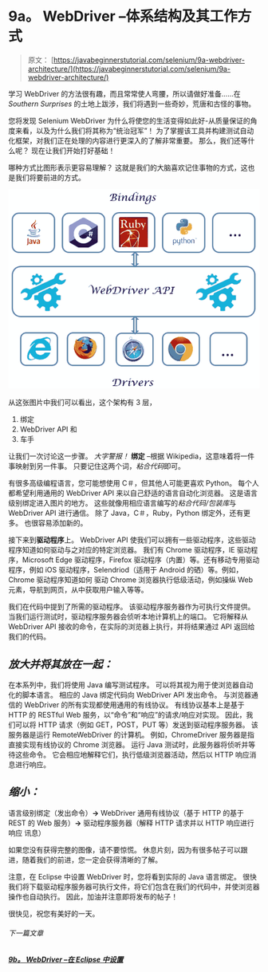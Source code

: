 # 9a。 WebDriver –体系结构及其工作方式

> 原文： [https://javabeginnerstutorial.com/selenium/9a-webdriver-architecture/](https://javabeginnerstutorial.com/selenium/9a-webdriver-architecture/)

学习 WebDriver 的方法很有趣，而且常常使人弯腰，所以请做好准备……在 *Southern Surprises* 的土地上跋涉，我们将遇到一些奇妙，荒唐和古怪的事物。

您将发现 Selenium WebDriver 为什么将使您的生活变得如此好-从质量保证的角度来看，以及为什么我们将其称为“统治冠军”！ 为了掌握该工具并构建测试自动化框架，对我们正在处理的内容进行更深入的了解非常重要。 那么，我们还等什么呢？ 现在让我们开始打好基础！

哪种方式比图形表示更容易理解？ 这就是我们的大脑喜欢记住事物的方式，这也是我们将要前进的方式。

![WebDriver Architecture](img/a771b70e8626ad97f91b67946b0c8f69.png)

从这张图片中我们可以看出，这个架构有 3 层，

1.  绑定
2.  WebDriver API 和
3.  车手

让我们一次讨论这一步骤。 *大字警报！* **绑定** –根据 Wikipedia，这意味着将一件事映射到另一件事。 只要记住这两个词，*粘合代码*即可。

有很多高级编程语言，您可能想使用 C＃，但其他人可能更喜欢 Python。 每个人都希望利用通用的 WebDriver API 来以自己舒适的语言自动化浏览器。 这是语言级别绑定进入图片的地方。 这些就像用相应语言编写的*粘合代码/包装库*与 WebDriver API 进行通信。 除了 Java，C＃，Ruby，Python 绑定外，还有更多。 也很容易添加新的。

接下来到**驱动程序**上。 WebDriver API 使我们可以拥有一些驱动程序，这些驱动程序知道如何驱动与之对应的特定浏览器。 我们有 Chrome 驱动程序，IE 驱动程序，Microsoft Edge 驱动程序，Firefox 驱动程序（内置）等。还有移动专用驱动程序，例如 iOS 驱动程序，Selendriod（适用于 Android 的硒）等。例如，Chrome 驱动程序知道如何 驱动 Chrome 浏览器执行低级活动，例如操纵 Web 元素，导航到网页，从中获取用户输入等等。

我们在代码中提到了所需的驱动程序。 该驱动程序服务器作为可执行文件提供。 当我们运行测试时，驱动程序服务器会侦听本地计算机上的端口。 它将解释从 WebDriver API 接收的命令，在实际的浏览器上执行，并将结果通过 API 返回给我们的代码。

## *放大并将其放在一起：*

在本系列中，我们将使用 Java 编写测试程序。 可以将其视为用于使浏览器自动化的脚本语言。 相应的 Java 绑定代码向 WebDriver API 发出命令。 与浏览器通信的 WebDriver 的所有实现都使用通用的有线协议。 有线协议基本上是基于 HTTP 的 RESTful Web 服务，以“命令”和“响应”的请求/响应对实现。 因此，我们可以将 HTTP 请求（例如 GET，POST，PUT 等）发送到驱动程序服务器。 该服务器是运行 RemoteWebDriver 的计算机。 例如，ChromeDriver 服务器是指直接实现有线协议的 Chrome 浏览器。 运行 Java 测试时，此服务器将侦听并等待这些命令。 它会相应地解释它们，执行低级浏览器活动，然后以 HTTP 响应消息进行响应。

## *缩小：*

语言级别绑定（发出命令）**->** WebDriver 通用有线协议（基于 HTTP 的基于 REST 的 Web 服务）**->** 驱动程序服务器（解释 HTTP 请求并以 HTTP 响应进行响应 讯息）

如果您没有获得完整的图像，请不要惊慌。 休息片刻，因为有很多帖子可以跟进，随着我们的前进，您一定会获得清晰的了解。

注意，在 Eclipse 中设置 WebDriver 时，您将看到实际的 Java 语言绑定。 很快我们将下载驱动程序服务器可执行文件，将它们包含在我们的代码中，并使浏览器操作也自动执行。 因此，加油并注意即将发布的帖子！

很快见，祝您有美好的一天。

###### 下一篇文章

##### [9b。 WebDriver –在 Eclipse 中设置](https://javabeginnerstutorial.com/selenium/9b-webdriver-eclipse-setup/ "9b. WebDriver – Set Up in Eclipse")